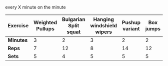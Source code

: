 every X minute on the minute

| Exercise    | Weighted Pullups | Bulgarian Split squat | Hanging windshield wipers | Pushup variant | Box jumps | Plyometric Incline Pushups | Step ups |
| ----------- | ---------------- | --------------------- | ------------------------- | -------------- | --------- | -------------------------- | -------- |
| **Minutes** | 3                | 2                     | 3                         | 2              | 2         | 2                          | 3        |
| **Reps**    | 7                | 12                    | 8                         | 14             | 12        | 14                         | 12       |
| **Sets**    | 5                | 4                     | 5                         | 5              | 5         | 5                          | 5        | 